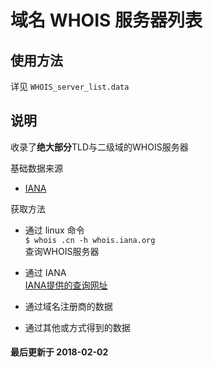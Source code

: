 域名 WHOIS 服务器列表
===================
使用方法
---
详见 ```WHOIS_server_list.data```   

说明
---
收录了**绝大部分**TLD与二级域的WHOIS服务器     

基础数据来源 
* [IANA](http://www.iana.org/domains/root/db/) 

获取方法
* 通过 linux 命令            
```$ whois .cn -h whois.iana.org```         
查询WHOIS服务器      

* 通过 IANA       
[IANA提供的查询网址](https://www.iana.org/whois)

* 通过域名注册商的数据

* 通过其他或方式得到的数据

#### 最后更新于 2018-02-02